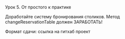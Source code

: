 Урок 5. От простого к практике

Доработайте систему бронирования столиков. Метод changeReservationTable должен ЗАРАБОТАТЬ!

Формат сдачи: ссылка на гитхаб проект
